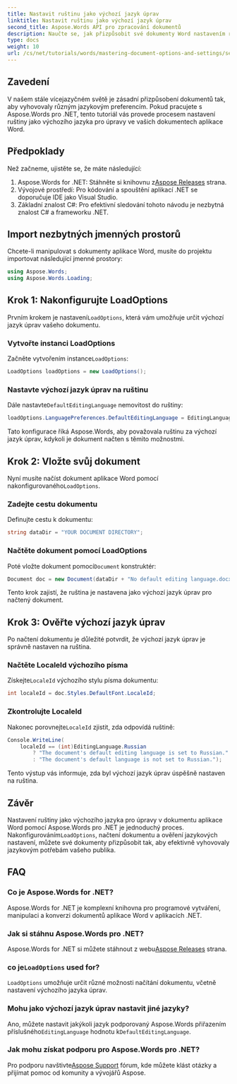 ```yaml
---
title: Nastavit ruštinu jako výchozí jazyk úprav
linktitle: Nastavit ruštinu jako výchozí jazyk úprav
second_title: Aspose.Words API pro zpracování dokumentů
description: Naučte se, jak přizpůsobit své dokumenty Word nastavením ruštiny jako výchozího jazyka pro úpravy pomocí Aspose.Words for .NET. Tento průvodce krok za krokem.
type: docs
weight: 10
url: /cs/net/tutorials/words/mastering-document-options-and-settings/set-russian-as-default-edit-language/
---
```

## Zavedení

V našem stále vícejazyčném světě je zásadní přizpůsobení dokumentů tak, aby vyhovovaly různým jazykovým preferencím. Pokud pracujete s Aspose.Words pro .NET, tento tutoriál vás provede procesem nastavení ruštiny jako výchozího jazyka pro úpravy ve vašich dokumentech aplikace Word. 

## Předpoklady

Než začneme, ujistěte se, že máte následující:

1.  Aspose.Words for .NET: Stáhněte si knihovnu z[Aspose Releases](https://releases.aspose.com/words/net/) strana.
2. Vývojové prostředí: Pro kódování a spouštění aplikací .NET se doporučuje IDE jako Visual Studio.
3. Základní znalost C#: Pro efektivní sledování tohoto návodu je nezbytná znalost C# a frameworku .NET.

## Import nezbytných jmenných prostorů

Chcete-li manipulovat s dokumenty aplikace Word, musíte do projektu importovat následující jmenné prostory:

```csharp
using Aspose.Words;
using Aspose.Words.Loading;
```

## Krok 1: Nakonfigurujte LoadOptions

 Prvním krokem je nastavení`LoadOptions`, která vám umožňuje určit výchozí jazyk úprav vašeho dokumentu.

### Vytvořte instanci LoadOptions

 Začněte vytvořením instance`LoadOptions`:

```csharp
LoadOptions loadOptions = new LoadOptions();
```

### Nastavte výchozí jazyk úprav na ruštinu

 Dále nastavte`DefaultEditingLanguage` nemovitost do ruštiny:

```csharp
loadOptions.LanguagePreferences.DefaultEditingLanguage = EditingLanguage.Russian;
```

Tato konfigurace říká Aspose.Words, aby považovala ruštinu za výchozí jazyk úprav, kdykoli je dokument načten s těmito možnostmi.

## Krok 2: Vložte svůj dokument

 Nyní musíte načíst dokument aplikace Word pomocí nakonfigurovaného`LoadOptions`.

### Zadejte cestu dokumentu

Definujte cestu k dokumentu:

```csharp
string dataDir = "YOUR DOCUMENT DIRECTORY";
```

### Načtěte dokument pomocí LoadOptions

 Poté vložte dokument pomocí`Document` konstruktér:

```csharp
Document doc = new Document(dataDir + "No default editing language.docx", loadOptions);
```

Tento krok zajistí, že ruština je nastavena jako výchozí jazyk úprav pro načtený dokument.

## Krok 3: Ověřte výchozí jazyk úprav

Po načtení dokumentu je důležité potvrdit, že výchozí jazyk úprav je správně nastaven na ruština.

### Načtěte LocaleId výchozího písma

 Získejte`LocaleId` výchozího stylu písma dokumentu:

```csharp
int localeId = doc.Styles.DefaultFont.LocaleId;
```

### Zkontrolujte LocaleId

 Nakonec porovnejte`LocaleId` zjistit, zda odpovídá ruštině:

```csharp
Console.WriteLine(
    localeId == (int)EditingLanguage.Russian
        ? "The document's default editing language is set to Russian."
        : "The document's default language is not set to Russian.");
```

Tento výstup vás informuje, zda byl výchozí jazyk úprav úspěšně nastaven na ruština.

## Závěr

 Nastavení ruštiny jako výchozího jazyka pro úpravy v dokumentu aplikace Word pomocí Aspose.Words pro .NET je jednoduchý proces. Nakonfigurováním`LoadOptions`, načtení dokumentu a ověření jazykových nastavení, můžete své dokumenty přizpůsobit tak, aby efektivně vyhovovaly jazykovým potřebám vašeho publika.

## FAQ

### Co je Aspose.Words for .NET?

Aspose.Words for .NET je komplexní knihovna pro programové vytváření, manipulaci a konverzi dokumentů aplikace Word v aplikacích .NET.

### Jak si stáhnu Aspose.Words pro .NET?

 Aspose.Words for .NET si můžete stáhnout z webu[Aspose Releases](https://releases.aspose.com/words/net/) strana.

###  co je`LoadOptions` used for?

`LoadOptions` umožňuje určit různé možnosti načítání dokumentu, včetně nastavení výchozího jazyka úprav.

### Mohu jako výchozí jazyk úprav nastavit jiné jazyky?

 Ano, můžete nastavit jakýkoli jazyk podporovaný Aspose.Words přiřazením příslušného`EditingLanguage` hodnotu k`DefaultEditingLanguage`.

### Jak mohu získat podporu pro Aspose.Words pro .NET?

 Pro podporu navštivte[Aspose Support](https://forum.aspose.com/c/words/8) fórum, kde můžete klást otázky a přijímat pomoc od komunity a vývojářů Aspose.